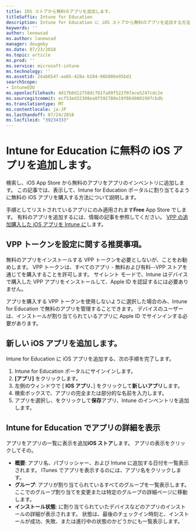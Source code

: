 ```yaml
---
title: IOS ストアから無料のアプリを追加します。
titleSuffix: Intune for Education
description: Intune for Education に iOS ストアから無料のアプリを追加する方法について説明します。
keywords: ''
author: lenewsad
ms.author: lanewsad
manager: dougeby
ms.date: 07/23/2018
ms.topic: article
ms.prod: ''
ms.service: microsoft-intune
ms.technology: ''
ms.assetid: 24ab6547-aa65-428a-b184-06b806e95bd1
searchScope:
- IntuneEDU
ms.openlocfilehash: 4d17b0d12758dc781fa89f522f07ace5247cdc2e
ms.sourcegitcommit: ecf53ed32308ea0f592788e19f8649801997cbdb
ms.translationtype: MT
ms.contentlocale: ja-JP
ms.lasthandoff: 07/24/2018
ms.locfileid: "39234333"
---
```

# <a name="add-free-ios-apps-to-intune-for-education"></a>Intune for Education に無料の iOS アプリを追加します。  
検索し、iOS App Store から無料のアプリをアプリのインベントリに追加します。 この記事では、表示して、Intune for Education ポータルに割り当てるように無料の iOS アプリを購入する方法について説明します。
 
手順としてリストされているアプリにのみ適用されます**Free** App Store でします。 有料のアプリを追加するには、情報の記事を参照してください。 [VPP の追加購入した iOS アプリを Intune に](add-vpp-apps-ios.md)します。

## <a name="recommendation-set-up-vpp-token"></a>VPP トークンを設定に関する推奨事項。

無料のアプリをインストールする VPP トークンを必要としないが、ことをお勧めします。 VPP トークンは、すべてのアプリ - 無料および有料--VPP ストアを通じてを購入することを許可します。 サイレント モードで、Intune はデバイスで購入した VPP アプリをインストールして、Apple ID を認証するには必要ありません。  

アプリを購入する VPP トークンを使用しないように選択した場合のみ、Intune for Education で無料のアプリを管理することできます。 デバイスのユーザーは、インストールが割り当てられているアプリに Apple ID でサインインする必要があります。

## <a name="add-new-ios-app"></a>新しい iOS アプリを追加します。
Intune for Education に iOS アプリを追加する、次の手順を完了します。
1. Intune for Education ポータルにサインインします。
2. **[アプリ]** をクリックします。
3. 左側のウィンドウで [ **IOS アプリ**、] をクリックして**新しいアプリ**します。
5. 検索ボックスで、アプリの完全または部分的な名前を入力します。
6. アプリを選択し、をクリックして**保存**アプリ、Intune のインベントリを追加します。

## <a name="view-app-details-in-intune-for-education"></a>Intune for Education でアプリの詳細を表示
アプリをアプリの一覧に表示を追加**iOS ストア**します。 アプリの表示をクリックしてその。

* **概要**: アプリ名、パブリッシャー、および Intune に追加する日付を一覧表示されます。 ITunes でアプリを表示するのには、アプリ名をクリックします。
* **グループ**: アプリが割り当てられているすべてのグループを一覧表示します。 ここでのグループ割り当てを変更または特定のグループの詳細ページに移動します。
* **インストール状態**: に割り当てられていたデバイスなどのアプリのインストールの詳細が表示されます。 状態は、最後のチェックイン時刻と、インストールが成功、失敗、または進行中の状態のかどうかにも一覧表示します。  
